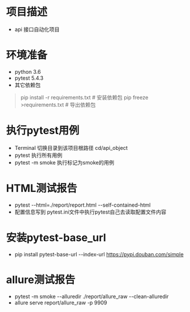 # 项目描述
- api 接口自动化项目

# 环境准备
- python 3.6
- pytest 5.4.3
- 其它依赖包

> pip install -r requirements.txt # 安装依赖包
> pip freeze >requirements.txt # 导出依赖包

# 执行pytest用例 
- Terminal 切换目录到该项目根路径 cd/api_object
- pytest 执行所有用例
- pytest -m smoke 执行标记为smoke的用例

# HTML测试报告
- pytest --html=./report/report.html --self-contained-html
- 配置信息写到 pytest.ini文件中执行pytest自己去读取配置文件内容

# 安装pytest-base_url
- pip install pytest-base-url --index-url https://pypi.douban.com/simple

# allure测试报告
- pytest -m smoke --alluredir ./report/allure_raw --clean-alluredir
- allure serve report/allure_raw -p 9909
